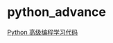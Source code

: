 # python_advance


[Python 高级编程学习代码](https://www.bilibili.com/video/BV1sd4y1b7jX/?spm_id_from=pageDriver&vd_source=039bc3b699be0d173cd22dcabfd98317)